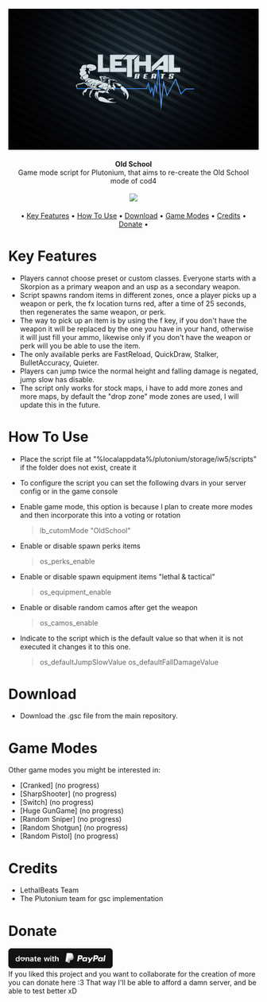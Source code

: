 <p align="center">
  <img src="https://github.com/LastDemon99/LastDemon99/blob/main/Data/lb_logo.jpg">
  <br><br>
  <b>Old School</b><br>
  <a>Game mode script for Plutonium, that aims to re-create the Old School mode of cod4</a>    
  <br><br>
  <img src="https://github.com/LastDemon99/LastDemon99/blob/main/Data/old_school_demo.gif">
  <br><br>
  • <a href="#key-features">Key Features</a> •  
  <a href="#how-to-use">How To Use</a> •
  <a href="#download">Download</a> •  
  <a href="#game-modes">Game Modes</a> •
  <a href="#credits">Credits</a> •
  <a href="#donate">Donate</a> •
</p>

# <a name="key-features"></a>Key Features
- Players cannot choose preset or custom classes. Everyone starts with a Skorpion as a primary weapon and an usp as a secondary weapon.
- Script spawns random items in different zones, once a player picks up a weapon or perk, the fx location turns red, after a time of 25 seconds, then regenerates the same weapon, or 
perk.
- The way to pick up an item is by using the f key, if you don't have the weapon it will be replaced by the one you have in your hand, otherwise it will just fill your ammo, likewise only if you don't have the weapon or perk will you be able to use the item.
- The only available perks are FastReload, QuickDraw, Stalker, BulletAccuracy, Quieter.
- Players can jump twice the normal height and falling damage is negated, jump slow has disable.
- The script only works for stock maps, i have to add more zones and more maps, by default the "drop zone" mode zones are used, I will update this in the future.

# <a name="how-to-use"></a>How To Use
- Place the script file at "%localappdata%/plutonium/storage/iw5/scripts" if the folder does not exist, create it
- To configure the script you can set the following dvars in your server config or in the game console

- Enable game mode, this option is because I plan to create more modes and then incorporate this into a voting or rotation
	>lb_cutomMode "OldSchool"

- Enable or disable spawn perks items
	>os_perks_enable 

- Enable or disable spawn equipment items "lethal & tactical"
	>os_equipment_enable 

- Enable or disable random camos after get the weapon
	>os_camos_enable 

- Indicate to the script which is the default value so that when it is not executed it changes it to this one.
	>os_defaultJumpSlowValue 
	>os_defaultFallDamageValue
	
# <a name="download"></a>Download
- Download the .gsc file from the main repository.

# <a name="game-modes"></a>Game Modes
Other game modes you might be interested in:

- [Cranked] (no progress)
- [SharpShooter] (no progress)
- [Switch] (no progress)
- [Huge GunGame] (no progress)
- [Random Sniper] (no progress)
- [Random Shotgun] (no progress)
- [Random Pistol] (no progress)

# <a name="credits"></a>Credits
- LethalBeats Team
- The Plutonium team for gsc implementation

# <a name="donate"></a>Donate
<a href="https://www.paypal.com/paypalme/lastdemon99/"><img src="https://github.com/LastDemon99/LastDemon99/blob/main/Data/paypal_dark.svg" height="40"></a>  
If you liked this project and you want to collaborate for the creation of more you can donate here :3
That way I'll be able to afford a damn server, and be able to test better xD
